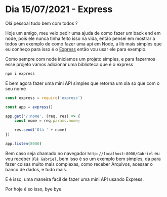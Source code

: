 # Dia 15/07/2021 - Express

Olá pessoal tudo bem com todos ?

Hoje um amigo, meu veio pedir uma ajuda de como fazer um back end em node, pois ele nunca tinha feito isso na vida, então pensei em mostrar a todos um exemplo de como fazer uma api em Node, a lib mais simples que eu conheço para isso é o [Express](https://github.com/expressjs/express) então vou usar ele para exemplo.

Como sempre com node iniciamos um projeto simples, e para fazermos esse projeto vamos adicionar uma biblioteca que é o express

```cmd
npm i express
```

E bem agora fazer uma mini API simples que retorna um ola so que com o seu nome

```js
const express = require('express')

const app = express()

app.get('/:nome', (req, res) => {
    const nome = req.params.nome;

    res.send('Olá ' + nome)
})

app.listen(8000)
```

Bem caso seja chamado no navegador `http://localhost:8000/Gabriel` eu vou receber `Olá Gabriel`,
bem isso é so um exemplo bem simples, da para fazer coisas muito mais complexas, como receber Arquivos, acessar o banco de dados, e tudo mais.

E é isso, uma maneira facil de fazer uma mini API usando Express.

Por hoje é so isso, bye bye.
